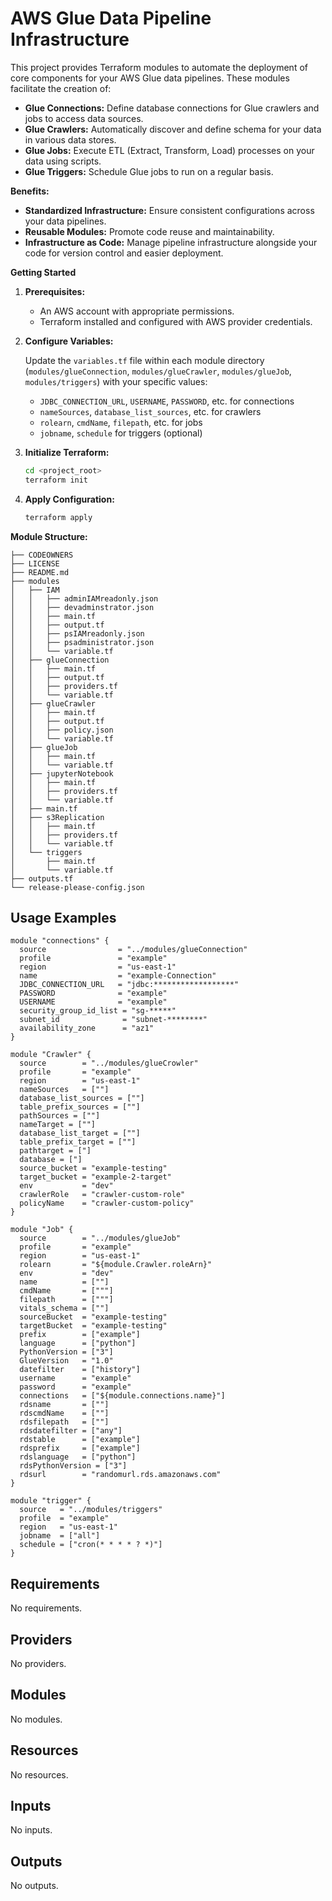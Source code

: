 # AWS Glue Data Pipeline Infrastructure

This project provides Terraform modules to automate the deployment of core components for your AWS Glue data pipelines. These modules facilitate the creation of:

* **Glue Connections:** Define database connections for Glue crawlers and jobs to access data sources.
* **Glue Crawlers:** Automatically discover and define schema for your data in various data stores.
* **Glue Jobs:** Execute ETL (Extract, Transform, Load) processes on your data using scripts.
* **Glue Triggers:** Schedule Glue jobs to run on a regular basis.

**Benefits:**

* **Standardized Infrastructure:** Ensure consistent configurations across your data pipelines.
* **Reusable Modules:** Promote code reuse and maintainability.
* **Infrastructure as Code:** Manage pipeline infrastructure alongside your code for version control and easier deployment.

**Getting Started**

1. **Prerequisites:**
   - An AWS account with appropriate permissions.
   - Terraform installed and configured with AWS provider credentials.

2. **Configure Variables:**

   Update the `variables.tf` file within each module directory (`modules/glueConnection`, `modules/glueCrawler`, `modules/glueJob`, `modules/triggers`) with your specific values:

   - `JDBC_CONNECTION_URL`, `USERNAME`, `PASSWORD`, etc. for connections
   - `nameSources`, `database_list_sources`, etc. for crawlers
   - `rolearn`, `cmdName`, `filepath`, etc. for jobs
   - `jobname`, `schedule` for triggers (optional)

4. **Initialize Terraform:**

   ```bash
   cd <project_root>
   terraform init
   ```

5. **Apply Configuration:**

   ```bash
   terraform apply
   ```

**Module Structure:**

```
├── CODEOWNERS
├── LICENSE
├── README.md
├── modules
│   ├── IAM
│   │   ├── adminIAMreadonly.json
│   │   ├── devadminstrator.json
│   │   ├── main.tf
│   │   ├── output.tf
│   │   ├── psIAMreadonly.json
│   │   ├── psadministrator.json
│   │   └── variable.tf
│   ├── glueConnection
│   │   ├── main.tf
│   │   ├── output.tf
│   │   ├── providers.tf
│   │   └── variable.tf
│   ├── glueCrawler
│   │   ├── main.tf
│   │   ├── output.tf
│   │   ├── policy.json
│   │   └── variable.tf
│   ├── glueJob
│   │   ├── main.tf
│   │   └── variable.tf
│   ├── jupyterNotebook
│   │   ├── main.tf
│   │   ├── providers.tf
│   │   └── variable.tf
│   ├── main.tf
│   ├── s3Replication
│   │   ├── main.tf
│   │   ├── providers.tf
│   │   └── variable.tf
│   └── triggers
│       ├── main.tf
│       └── variable.tf
├── outputs.tf
└── release-please-config.json
```

## Usage Examples

```
module "connections" {
  source                = "../modules/glueConnection"
  profile               = "example"
  region                = "us-east-1"
  name                  = "example-Connection"
  JDBC_CONNECTION_URL   = "jdbc:******************"
  PASSWORD              = "example"
  USERNAME              = "example"
  security_group_id_list = "sg-*****"
  subnet_id              = "subnet-********"
  availability_zone      = "az1"
}
```
```
module "Crawler" {
  source        = "../modules/glueCrowler"
  profile       = "example"
  region        = "us-east-1"
  nameSources   = [""]
  database_list_sources = [""]
  table_prefix_sources = [""]
  pathSources = [""]
  nameTarget = [""]
  database_list_target = [""]
  table_prefix_target = [""]
  pathtarget = ["]
  database = ["]
  source_bucket = "example-testing"
  target_bucket = "example-2-target"
  env           = "dev"
  crawlerRole   = "crawler-custom-role"
  policyName    = "crawler-custom-policy"
}
```
```
module "Job" {
  source        = "../modules/glueJob"
  profile       = "example"
  region        = "us-east-1"
  rolearn       = "${module.Crawler.roleArn}"
  env           = "dev"
  name          = [""]
  cmdName       = ["""]
  filepath      = ["""]
  vitals_schema = [""]
  sourceBucket  = "example-testing"
  targetBucket  = "example-testing"
  prefix        = ["example"]
  language      = ["python"]
  PythonVersion = ["3"]
  GlueVersion   = "1.0"
  datefilter    = ["history"]
  username      = "example"
  password      = "example"
  connections   = ["${module.connections.name}"]
  rdsname       = [""]
  rdscmdName    = [""]
  rdsfilepath   = [""]
  rdsdatefilter = ["any"]
  rdstable      = ["example"]
  rdsprefix     = ["example"]
  rdslanguage   = ["python"]
  rdsPythonVersion = ["3"]
  rdsurl        = "randomurl.rds.amazonaws.com"
}
```
```
module "trigger" {
  source   = "../modules/triggers"
  profile  = "example"
  region   = "us-east-1"
  jobname  = ["all"]
  schedule = ["cron(* * * * ? *)"]
}
```

<!-- BEGIN_TF_DOCS -->
## Requirements

No requirements.

## Providers

No providers.

## Modules

No modules.

## Resources

No resources.

## Inputs

No inputs.

## Outputs

No outputs.
<!-- END_TF_DOCS -->

